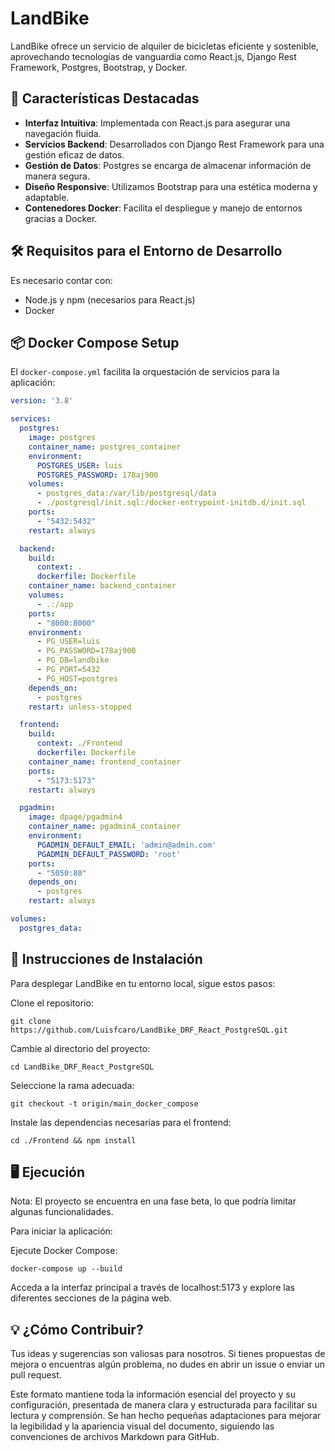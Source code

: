 # LandBike

LandBike ofrece un servicio de alquiler de bicicletas eficiente y sostenible, aprovechando tecnologías de vanguardia como React.js, Django Rest Framework, Postgres, Bootstrap, y Docker.

## 🌟 Características Destacadas

- **Interfaz Intuitiva**: Implementada con React.js para asegurar una navegación fluida.
- **Servicios Backend**: Desarrollados con Django Rest Framework para una gestión eficaz de datos.
- **Gestión de Datos**: Postgres se encarga de almacenar información de manera segura.
- **Diseño Responsive**: Utilizamos Bootstrap para una estética moderna y adaptable.
- **Contenedores Docker**: Facilita el despliegue y manejo de entornos gracias a Docker.

## 🛠 Requisitos para el Entorno de Desarrollo

Es necesario contar con:

- Node.js y npm (necesarios para React.js)
- Docker

## 📦 Docker Compose Setup

El `docker-compose.yml` facilita la orquestación de servicios para la aplicación:

```yaml
version: '3.8'

services:
  postgres:
    image: postgres
    container_name: postgres_container
    environment:
      POSTGRES_USER: luis
      POSTGRES_PASSWORD: 178aj900
    volumes:
      - postgres_data:/var/lib/postgresql/data
      - ./postgresql/init.sql:/docker-entrypoint-initdb.d/init.sql
    ports:
      - "5432:5432"
    restart: always

  backend:
    build:
      context: .
      dockerfile: Dockerfile
    container_name: backend_container
    volumes:
      - .:/app
    ports:
      - "8000:8000"
    environment:
      - PG_USER=luis
      - PG_PASSWORD=178aj900
      - PG_DB=landbike
      - PG_PORT=5432
      - PG_HOST=postgres
    depends_on:
      - postgres
    restart: unless-stopped

  frontend:
    build:
      context: ./Frontend
      dockerfile: Dockerfile
    container_name: frontend_container
    ports:
      - "5173:5173"
    restart: always

  pgadmin:
    image: dpage/pgadmin4
    container_name: pgadmin4_container
    environment:
      PGADMIN_DEFAULT_EMAIL: 'admin@admin.com'
      PGADMIN_DEFAULT_PASSWORD: 'root'
    ports:
      - "5050:80"
    depends_on:
      - postgres
    restart: always

volumes:
  postgres_data:
```

## 🚀 Instrucciones de Instalación
Para desplegar LandBike en tu entorno local, sigue estos pasos:

Clone el repositorio: 
```
git clone https://github.com/Luisfcaro/LandBike_DRF_React_PostgreSQL.git
```

Cambie al directorio del proyecto: 
```
cd LandBike_DRF_React_PostgreSQL
```

Seleccione la rama adecuada:
```
git checkout -t origin/main_docker_compose
```

Instale las dependencias necesarias para el frontend:
```
cd ./Frontend && npm install
```

## 🖥 Ejecución
Nota: El proyecto se encuentra en una fase beta, lo que podría limitar algunas funcionalidades.

Para iniciar la aplicación:

Ejecute Docker Compose: 
```
docker-compose up --build
```

Acceda a la interfaz principal a través de localhost:5173 y explore las diferentes secciones de la página web.

## 💡 ¿Cómo Contribuir?
Tus ideas y sugerencias son valiosas para nosotros. Si tienes propuestas de mejora o encuentras algún problema, no dudes en abrir un issue o enviar un pull request.

Este formato mantiene toda la información esencial del proyecto y su configuración, presentada de manera clara y estructurada para facilitar su lectura y comprensión. Se han hecho pequeñas adaptaciones para mejorar la legibilidad y la apariencia visual del documento, siguiendo las convenciones de archivos Markdown para GitHub.




